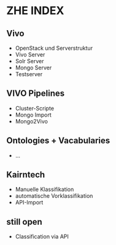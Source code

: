 # ZHE INDEX

## Vivo  
- OpenStack und Serverstruktur
- Vivo Server
- Solr Server
- Mongo Server
- Testserver

## VIVO Pipelines  
- Cluster-Scripte
- Mongo Import
- Mongo2Vivo

## Ontologies + Vacabularies
- ...

## Kairntech
- Manuelle Klassifikation
- automatische Vorklassifikation
- API-Import

## still open
- Classification via API
